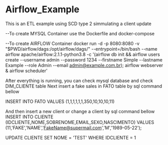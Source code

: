 # Airflow_Example
This is an ETL example using SCD type 2 simmulating a client update

--To create MYSQL Container use the Dockerfile and docker-compose

--To create AIRFLOW Container
docker run -d -p 8080:8080 -v "$PWD/airflow/dags:/opt/airflow/dags/" --entrypoint=/bin/bash --name airflow apache/airflow:2.1.1-python3.8 -c '(airflow db init && airflow users create --username admin --password 1234 --firstname Simple --lastname Example --role Admin --email admin@example.com.br); airflow webserver & airflow scheduler'

After everything is running, you can check mysql database and check DIM_CLIENTE table
Next insert a fake sales in FATO table by sql command bellow

INSERT INTO FATO VALUES (1,1,1,1,1,1,350,10,10,10,11)

And then insert a new client or change a client by sql command bellow
INSERT INTO CLIENTE (IDCLIENTE,NOME,SOBRENOME,EMAIL,SEXO,NASCIMENTO)
VALUES (11,'FAKE','NAME','FakeName@supermail.com','M','1989-05-22');

UPDATE CLIENTE SET NOME = 'TEST' WHERE IDCLIENTE = 1
